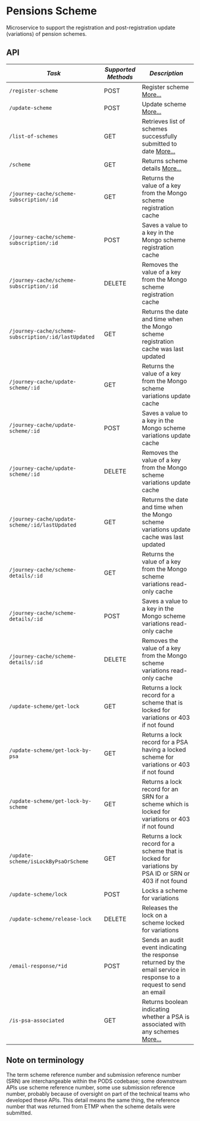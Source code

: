 Pensions Scheme
===============

Microservice to support the registration and post-registration update (variations) of pension schemes.

API
---
  
| *Task* | *Supported Methods* | *Description* |
|--------|----|----|
| ```/register-scheme                                     ```  | POST   | Register scheme [More...](docs/register-scheme.md) |
| ```/update-scheme                                       ```  | POST   | Update scheme [More...](docs/update-scheme.md) |
| ```/list-of-schemes                                     ```  | GET    | Retrieves list of schemes successfully submitted to date [More...](docs/list-of-schemes.md) |
| ```/scheme                                              ```  | GET    | Returns scheme details [More...](docs/scheme.md) |
| ```/journey-cache/scheme-subscription/:id               ```  | GET    | Returns the value of a key from the Mongo scheme registration cache 
| ```/journey-cache/scheme-subscription/:id               ```  | POST   | Saves a value to a key in the Mongo scheme registration cache
| ```/journey-cache/scheme-subscription/:id               ```  | DELETE | Removes the value of a key from the Mongo scheme registration cache
| ```/journey-cache/scheme-subscription/:id/lastUpdated   ```  | GET    | Returns the date and time when the Mongo scheme registration cache was last updated
| ```/journey-cache/update-scheme/:id                     ```  | GET    | Returns the value of a key from the Mongo scheme variations update cache
| ```/journey-cache/update-scheme/:id                     ```  | POST   | Saves a value to a key in the Mongo scheme variations update cache
| ```/journey-cache/update-scheme/:id                     ```  | DELETE | Removes the value of a key from the Mongo scheme variations update cache
| ```/journey-cache/update-scheme/:id/lastUpdated         ```  | GET    | Returns the date and time when the Mongo scheme variations update cache was last updated
| ```/journey-cache/scheme-details/:id                    ```  | GET    | Returns the value of a key from the Mongo scheme variations read-only cache
| ```/journey-cache/scheme-details/:id                    ```  | POST   | Saves a value to a key in the Mongo scheme variations read-only cache
| ```/journey-cache/scheme-details/:id                    ```  | DELETE | Removes the value of a key from the Mongo scheme variations read-only cache
| ```/update-scheme/get-lock                              ```  | GET    | Returns a lock record for a scheme that is locked for variations or 403 if not found
| ```/update-scheme/get-lock-by-psa                       ```  | GET    | Returns a lock record for a PSA having a locked scheme for variations or 403 if not found
| ```/update-scheme/get-lock-by-scheme                    ```  | GET    | Returns a lock record for an SRN for a scheme which is locked for variations or 403 if not found
| ```/update-scheme/isLockByPsaOrScheme                   ```  | GET    | Returns a lock record for a scheme that is locked for variations by PSA ID or SRN or 403 if not found
| ```/update-scheme/lock                                  ```  | POST   | Locks a scheme for variations
| ```/update-scheme/release-lock                          ```  | DELETE | Releases the lock on a scheme locked for variations
| ```/email-response/*id                                  ```  | POST   | Sends an audit event indicating the response returned by the email service in response to a request to send an email
| ```/is-psa-associated                                   ```  | GET    | Returns boolean indicating whether a PSA is associated with any schemes [More...](docs/is-psa-associated.md) |

## Note on terminology
The term scheme reference number and submission reference number (SRN) are interchangeable within the PODS codebase; some downstream APIs use scheme reference number, some use submission reference number, probably because of oversight on part of the technical teams who developed these APIs. This detail means the same thing, the reference number that was returned from ETMP when the scheme details were submitted.
